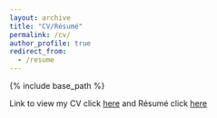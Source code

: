 ```yaml
---
layout: archive
title: "CV/Résumé"
permalink: /cv/
author_profile: true
redirect_from:
  - /resume
---
```


{% include base_path %}

Link to view my CV click [here](Alpergin_CV_22.pdf) and Résumé click [here](Alpergin_Resume_22.pdf)
